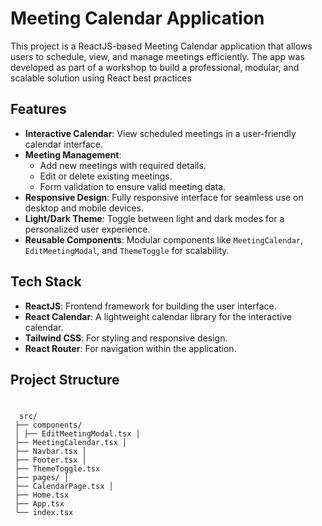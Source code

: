 # Meeting Calendar Application

This project is a ReactJS-based Meeting Calendar application that allows users to schedule, view, and manage meetings efficiently. The app was developed as part of a workshop to build a professional, modular, and scalable solution using React best practices

## Features

- **Interactive Calendar**: View scheduled meetings in a user-friendly calendar interface.
- **Meeting Management**:
  - Add new meetings with required details.
  - Edit or delete existing meetings.
  - Form validation to ensure valid meeting data.
- **Responsive Design**: Fully responsive interface for seamless use on desktop and mobile devices.
- **Light/Dark Theme**: Toggle between light and dark modes for a personalized user experience.
- **Reusable Components**: Modular components like `MeetingCalendar`, `EditMeetingModal`, and `ThemeToggle` for scalability.

## Tech Stack

- **ReactJS**: Frontend framework for building the user interface.
- **React Calendar**: A lightweight calendar library for the interactive calendar.
- **Tailwind CSS**: For styling and responsive design.
- **React Router**: For navigation within the application.

## Project Structure

# 
      src/
     ├── components/ 
     │ ├── EditMeetingModal.tsx │ 
     ├── MeetingCalendar.tsx │ 
     ├── Navbar.tsx │ 
     ├── Footer.tsx │ 
     ├── ThemeToggle.tsx 
     ├── pages/ │ 
     ├── CalendarPage.tsx │ 
     ├── Home.tsx 
     ├── App.tsx 
     └── index.tsx